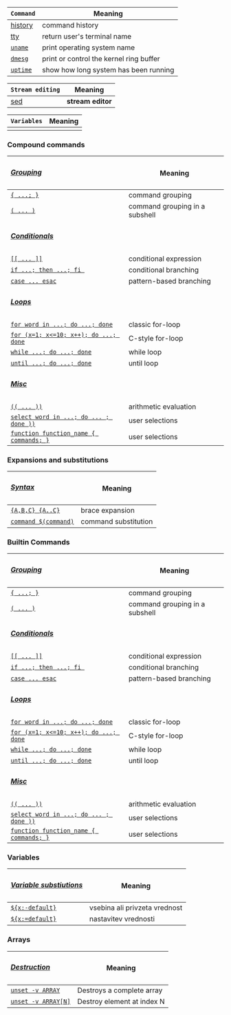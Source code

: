 
| `Command` | Meaning |
| - |  - |
| [history](./commands/history.md) | command history |
| [tty](./commands/tty.md) | return user's terminal name |
| [`uname`](./commands/uname.md) | print operating system name | 
| [`dmesg`](./commands/dmesg.md) | print or control the kernel ring buffer |
| [`uptime`](./commands/uptime.md) | show how long system has been running |


| `Stream editing` | Meaning |
| - | - |
| [sed](./commands/sed.md) | **stream editor** | 


| `Variables` | Meaning |
| - | - |
|  | |


### Compound commands

| <h5 style="text-align: left;"><u>Grouping</u></h5> | Meaning |
| - | - |
| [`{ ...; }`]() | command grouping |
| [`( ... )`]() | command grouping in a subshell |
| <h5><u>Conditionals</u></h5> | |
| [`[[ ... ]]`](./commands/conditional-expression.md) | conditional expression | 
| [`if ...; then ...; fi `](./commands/conditional-branching.md) | conditional branching | 
| [`case ... esac`](./commands/pattern-based-branching.md) | pattern-based branching | 
| <h5><u>Loops</u></h5> |  |
| [`for word in ...; do ...; done`](./commands/classic_for_loop.md) | classic for-loop | 
| [`for (x=1; x<=10; x++); do ...; done`](./commands/C_style_for_loop.md) | C-style for-loop | 
| [`while ...; do ...; done`](./commands/while_loop.md) | while loop  | 
| [`until ...; do ...; done`](./commands/until_loop.md) | until loop | 
| <h5><u>Misc</u></h5> |  |
| [`(( ... ))`](./commands/arithmetic_evaluation.md) | arithmetic evaluation | 
| [`select word in ...; do ... ; done ))`](./commands/user_selections.md) | user selections | 
| [`function function_name { commands; }`](./commands/functions.md) | user selections | 



### Expansions and substitutions
| <h5 style="text-align: left;"><u>Syntax</u></h5> | Meaning |
| - | - |
| [`{A,B,C} {A..C}`](https://wiki.bash-hackers.org/syntax/expansion/brace) | brace expansion | 
| [`command $(command)`](./commands/command_substitiution.md) | command substitution |

### Builtin Commands
| <h5 style="text-align: left;"><u>Grouping</u></h5> | Meaning |
| - | - |
| [`{ ...; }`]() | command grouping |
| [`( ... )`]() | command grouping in a subshell |
| <h5><u>Conditionals</u></h5> | |
| [`[[ ... ]]`](./commands/conditional-expression.md) | conditional expression | 
| [`if ...; then ...; fi `](./commands/conditional-branching.md) | conditional branching | 
| [`case ... esac`](./commands/pattern-based-branching.md) | pattern-based branching | 
| <h5><u>Loops</u></h5> |  |
| [`for word in ...; do ...; done`](./commands/classic_for_loop.md) | classic for-loop | 
| [`for (x=1; x<=10; x++); do ...; done`](./commands/C_style_for_loop.md) | C-style for-loop | 
| [`while ...; do ...; done`](./commands/while_loop.md) | while loop  | 
| [`until ...; do ...; done`](./commands/until_loop.md) | until loop | 
| <h5><u>Misc</u></h5> |  |
| [`(( ... ))`](./commands/arithmetic_evaluation.md) | arithmetic evaluation | 
| [`select word in ...; do ... ; done ))`](./commands/user_selections.md) | user selections | 
| [`function function_name { commands; }`](./commands/functions.md) | user selections | 


### Variables
| <h5 style="text-align: left;"><u>Variable substiutions</u></h5> | Meaning |
| - | - |
| [`${x:-default}`](./commands/default_values.md) | vsebina ali privzeta vrednost | 
| [`${x:=default}`](./commands/set_default_values.md) | nastavitev vrednosti |

### Arrays
| <h5 style="text-align: left;"><u>Destruction</u></h5> | Meaning |
| - | - |
| [`unset -v ARRAY`](./commands/arrays/destroy_complete_array.md) | Destroys a complete array | 
| [`unset -v ARRAY[N]`](./commands/arrays/destroy_element_at_index.md) | Destroy element at index N | 

